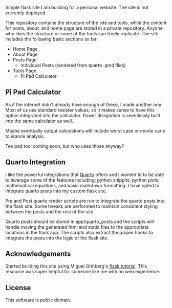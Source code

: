 Simple flask site I am building for a personal website. The site is not currently deployed.

This repository contains the structure of the site and tools, while the content for posts, about, and home page are stored in a private repository. Anyone who likes the structure or some of the tools can freely replicate. The site includes the following basic sections so far:
- Home Page
- About Page
- Posts Page
    - Individual Posts (rendered from quarto .qmd files)
- Tools Page
    - Pi Pad Calculator

## Pi Pad Calculator

As if the internet didn't already have enough of these, I made another one. Most of us use standard resistor values, so it makes sense to have this option integrated into the calculator. Power dissipation is seemlessly built into the same calculator as well.

Maybe eventually output calculations will include worst case or monte carlo tolerance analysis.

Tee pad tool coming soon, but who uses those anyway?

## Quarto Integration

I like the powerful integrations that [Quarto](https://quarto.org/) offers and I wanted to to be able to leverage some of the features including: python snippits, python plots, mathematical equations, and basic markdown formatting. I have opted to integrate quarto posts into my custom flask site. 

Pre and Post quarto render scripts are run to integrate the quarto posts into the flask site. Some tweaks are performed to maintain consistent styling between the posts and the rest of the site. 

Quarto posts should be stored in app/quarto_posts and the scripts will handle moving the generated html and static files to the appropriate locations in the flask app. The scripts also extract the proper hooks to integrate the posts into the logic of the flask site.

## Acknowledgements
 Started building this site using Miguel Grinberg's [flask tutorial](https://blog.miguelgrinberg.com/post/the-flask-mega-tutorial-part-i-hello-world). This resource was super helpful for someone like me with no web experience.

## License
This software is public domain.
